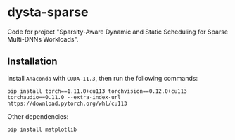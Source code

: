 # dysta-sparse
Code for project "Sparsity-Aware Dynamic and Static Scheduling for Sparse Multi-DNNs Workloads".


## Installation

Install `Anaconda` with `CUDA-11.3`, then run the following commands:
```
pip install torch==1.11.0+cu113 torchvision==0.12.0+cu113 torchaudio==0.11.0 --extra-index-url https://download.pytorch.org/whl/cu113
```
Other dependencies:
```
pip install matplotlib
```